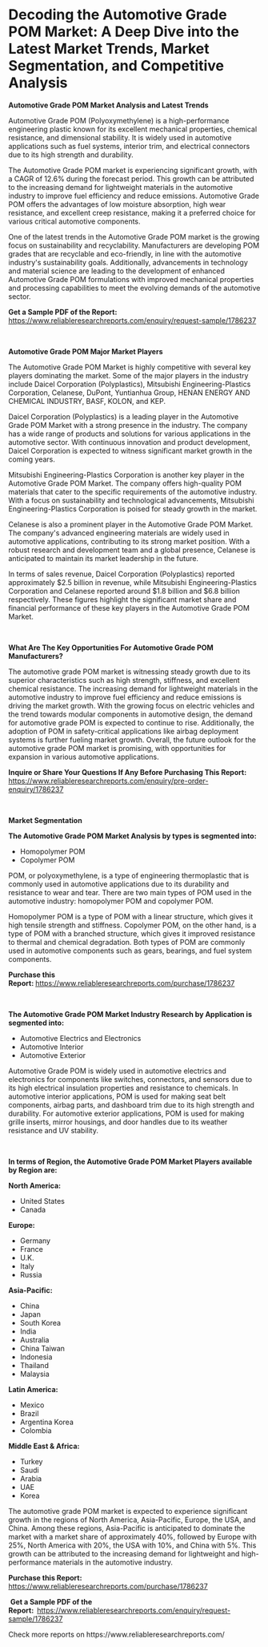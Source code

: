 <p><h1>Decoding the Automotive Grade POM Market: A Deep Dive into the Latest Market Trends, Market Segmentation, and Competitive Analysis</h1></p><p><strong>Automotive Grade POM Market Analysis and Latest Trends</strong></p>
<p><p>Automotive Grade POM (Polyoxymethylene) is a high-performance engineering plastic known for its excellent mechanical properties, chemical resistance, and dimensional stability. It is widely used in automotive applications such as fuel systems, interior trim, and electrical connectors due to its high strength and durability.</p><p>The Automotive Grade POM market is experiencing significant growth, with a CAGR of 12.6% during the forecast period. This growth can be attributed to the increasing demand for lightweight materials in the automotive industry to improve fuel efficiency and reduce emissions. Automotive Grade POM offers the advantages of low moisture absorption, high wear resistance, and excellent creep resistance, making it a preferred choice for various critical automotive components.</p><p>One of the latest trends in the Automotive Grade POM market is the growing focus on sustainability and recyclability. Manufacturers are developing POM grades that are recyclable and eco-friendly, in line with the automotive industry's sustainability goals. Additionally, advancements in technology and material science are leading to the development of enhanced Automotive Grade POM formulations with improved mechanical properties and processing capabilities to meet the evolving demands of the automotive sector.</p></p>
<p><strong>Get a Sample PDF of the Report:&nbsp;</strong> <a href="https://www.reliableresearchreports.com/enquiry/request-sample/1786237">https://www.reliableresearchreports.com/enquiry/request-sample/1786237</a></p>
<p>&nbsp;</p>
<p><strong>Automotive Grade POM Major Market Players</strong></p>
<p><p>The Automotive Grade POM Market is highly competitive with several key players dominating the market. Some of the major players in the industry include Daicel Corporation (Polyplastics), Mitsubishi Engineering-Plastics Corporation, Celanese, DuPont, Yuntianhua Group, HENAN ENERGY AND CHEMICAL INDUSTRY, BASF, KOLON, and KEP.</p><p>Daicel Corporation (Polyplastics) is a leading player in the Automotive Grade POM Market with a strong presence in the industry. The company has a wide range of products and solutions for various applications in the automotive sector. With continuous innovation and product development, Daicel Corporation is expected to witness significant market growth in the coming years.</p><p>Mitsubishi Engineering-Plastics Corporation is another key player in the Automotive Grade POM Market. The company offers high-quality POM materials that cater to the specific requirements of the automotive industry. With a focus on sustainability and technological advancements, Mitsubishi Engineering-Plastics Corporation is poised for steady growth in the market.</p><p>Celanese is also a prominent player in the Automotive Grade POM Market. The company's advanced engineering materials are widely used in automotive applications, contributing to its strong market position. With a robust research and development team and a global presence, Celanese is anticipated to maintain its market leadership in the future.</p><p>In terms of sales revenue, Daicel Corporation (Polyplastics) reported approximately $2.5 billion in revenue, while Mitsubishi Engineering-Plastics Corporation and Celanese reported around $1.8 billion and $6.8 billion respectively. These figures highlight the significant market share and financial performance of these key players in the Automotive Grade POM Market.</p></p>
<p>&nbsp;</p>
<p><strong>What Are The Key Opportunities For Automotive Grade POM Manufacturers?</strong></p>
<p><p>The automotive grade POM market is witnessing steady growth due to its superior characteristics such as high strength, stiffness, and excellent chemical resistance. The increasing demand for lightweight materials in the automotive industry to improve fuel efficiency and reduce emissions is driving the market growth. With the growing focus on electric vehicles and the trend towards modular components in automotive design, the demand for automotive grade POM is expected to continue to rise. Additionally, the adoption of POM in safety-critical applications like airbag deployment systems is further fueling market growth. Overall, the future outlook for the automotive grade POM market is promising, with opportunities for expansion in various automotive applications.</p></p>
<p><strong>Inquire or Share Your Questions If Any Before Purchasing This Report:</strong> <a href="https://www.reliableresearchreports.com/enquiry/pre-order-enquiry/1786237">https://www.reliableresearchreports.com/enquiry/pre-order-enquiry/1786237</a></p>
<p>&nbsp;</p>
<p><strong>Market Segmentation</strong></p>
<p><strong>The Automotive Grade POM Market Analysis by types is segmented into:</strong></p>
<p><ul><li>Homopolymer POM</li><li>Copolymer POM</li></ul></p>
<p><p>POM, or polyoxymethylene, is a type of engineering thermoplastic that is commonly used in automotive applications due to its durability and resistance to wear and tear. There are two main types of POM used in the automotive industry: homopolymer POM and copolymer POM. </p><p>Homopolymer POM is a type of POM with a linear structure, which gives it high tensile strength and stiffness. Copolymer POM, on the other hand, is a type of POM with a branched structure, which gives it improved resistance to thermal and chemical degradation. Both types of POM are commonly used in automotive components such as gears, bearings, and fuel system components.</p></p>
<p><strong>Purchase this Report:&nbsp;</strong><a href="https://www.reliableresearchreports.com/purchase/1786237">https://www.reliableresearchreports.com/purchase/1786237</a></p>
<p>&nbsp;</p>
<p><strong>The Automotive Grade POM Market Industry Research by Application is segmented into:</strong></p>
<p><ul><li>Automotive Electrics and Electronics</li><li>Automotive Interior</li><li>Automotive Exterior</li></ul></p>
<p><p>Automotive Grade POM is widely used in automotive electrics and electronics for components like switches, connectors, and sensors due to its high electrical insulation properties and resistance to chemicals. In automotive interior applications, POM is used for making seat belt components, airbag parts, and dashboard trim due to its high strength and durability. For automotive exterior applications, POM is used for making grille inserts, mirror housings, and door handles due to its weather resistance and UV stability.</p></p>
<p>&nbsp;</p>
<p><strong>In terms of Region, the Automotive Grade POM Market Players available by Region are:</strong></p>
<p>
    <p> <strong> North America: </strong>
        <ul>
            <li>United States</li>
            <li>Canada</li>
        </ul>
        </p> 
    <p> <strong> Europe: </strong>
        <ul>
            <li>Germany</li>
            <li>France</li>
            <li>U.K.</li>
            <li>Italy</li>
            <li>Russia</li>
        </ul>
        </p> 
    <p> <strong> Asia-Pacific: </strong>
        <ul>
            <li>China</li>
            <li>Japan</li>
            <li>South Korea</li>
            <li>India</li>
            <li>Australia</li>
            <li>China Taiwan</li>
            <li>Indonesia</li>
            <li>Thailand</li>
            <li>Malaysia</li>
        </ul>
        </p> 
    <p> <strong> Latin America: </strong>
        <ul>
            <li>Mexico</li>
            <li>Brazil</li>
            <li>Argentina Korea</li>
            <li>Colombia</li>
        </ul>
        </p> 
    <p> <strong> Middle East & Africa: </strong>
        <ul>
            <li>Turkey</li>
            <li>Saudi</li>
            <li>Arabia</li>
            <li>UAE</li>
            <li>Korea</li>
        </ul>
    </p>
    </p>
<p><p>The automotive grade POM market is expected to experience significant growth in the regions of North America, Asia-Pacific, Europe, the USA, and China. Among these regions, Asia-Pacific is anticipated to dominate the market with a market share of approximately 40%, followed by Europe with 25%, North America with 20%, the USA with 10%, and China with 5%. This growth can be attributed to the increasing demand for lightweight and high-performance materials in the automotive industry.</p></p>
<p><strong>Purchase this Report: </strong><a href="https://www.reliableresearchreports.com/purchase/1786237">https://www.reliableresearchreports.com/purchase/1786237</a></p>
<p>&nbsp;<strong>Get a Sample PDF of the Report:&nbsp;&nbsp;</strong><a href="https://www.reliableresearchreports.com/enquiry/request-sample/1786237">https://www.reliableresearchreports.com/enquiry/request-sample/1786237</a></p>
<p><strong></strong></p>
<p>Check more reports on https://www.reliableresearchreports.com/</p>